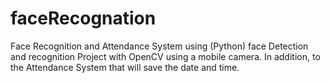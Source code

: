 # faceRecognation

Face Recognition and Attendance System using (Python)
face Detection and recognition Project with OpenCV using a mobile camera.
In addition, to the Attendance System that will save the date and time.
